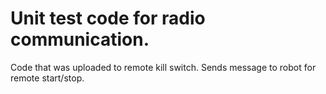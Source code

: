 # Unit test code for radio communication. 
Code that was uploaded to remote kill switch. Sends message to robot for remote start/stop. 